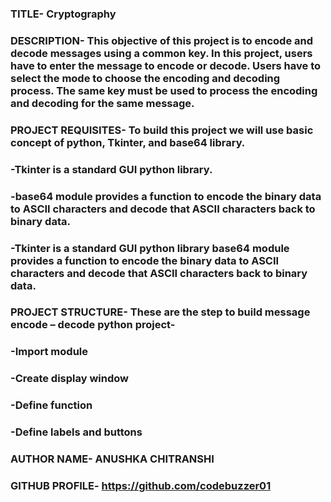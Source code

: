 ### TITLE- Cryptography
### DESCRIPTION- This objective of this project is to encode and decode messages using a common key. In this project, users have to enter the message to encode or decode. Users have to select the mode to choose the encoding and decoding process. The same key must be used to process the encoding and decoding for the same message.
### PROJECT REQUISITES- To build this project we will use basic concept of python, Tkinter, and base64 library.
### -Tkinter is a standard GUI python library.
### -base64 module provides a function to encode the binary data to ASCII characters and decode that ASCII characters back to binary data.
### -Tkinter is a standard GUI python library base64 module provides a function to encode the binary data to ASCII characters and decode that ASCII characters back to binary data.
### PROJECT STRUCTURE- These are the step to build message encode – decode python project-
### -Import module
### -Create display window
### -Define function
### -Define labels and buttons
### AUTHOR NAME- ANUSHKA CHITRANSHI
### GITHUB PROFILE- https://github.com/codebuzzer01
